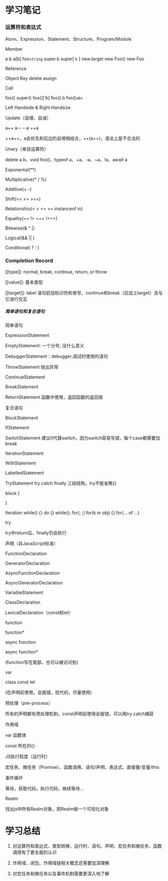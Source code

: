 # 学习笔记

### 运算符和表达式

Atom、Expression、Statement、Structure、Program/Module

Member

a.b a[b] foo`string` super.b super[ `b` ] new.target new Foo() new Foo

Reference

Object Key delete assign

Call

foo() super() foo()['b] foo().b foo()`abc`

Left Handside & Right Handsize

Update（自增、自减）

a++ a-- --a ++a

++a++，a会优先和后边的自增相结合，++(a++)，语法上是不合法的

Unary（单目运算符）

delete a.b、void foo()、typeof a、+a、-a、~a、!a、await a

Exponental(**)

Multiplicative(* / %)

Additive(+ -)

Shift(<< >> >>>)

Relationshio(< > <= >= instanceof in)

Equality(== != === !===)

Bitewise(& ^ |)

Logical(&& || )

Conditional( ? : )

### Completion Record
 
[[type]]: normal, break, continue, return, or throw

[[value]]: 基本类型

[[target]]: label 语句前加标识符和冒号，continue和break（后加上target）会与它进行交互
 
##### 简单语句和复合语句

简单语句

ExpressionStatement

EmptyStatement: 一个分号; 没什么意义

DebuggerStatement：debugger;调试时使用的语句

ThrowStatement 抛出异常

ContinueStatement

BreakStatement

ReturnStatement 函数中使用，返回函数的返回值
 
复合语句

BlockStatement

IfStatement

SwitchStatement 建议if代替switch，因为switch容易写错，每个case都需要加break

IterationStatement

WithStatement

LabelledStatement

TryStatement try catch finally 三段结构，try不能省略{}
 
block
{
     
}
 
Iteration
while() {} 
do {} while(); 
for(; ;) 
for(k in obj) {} 
for(... of ...) 
 
try

try中return后，finally仍会执行
 
声明（非JavaScript标准）

FunctionDeclaration

GeneratorDeclaration

AsyncFunctionDeclaration

AsyncGeneratorDeclaration

VariableStatement

ClassDeclaration

LexicalDeclaration（const和let）
 
function

function*

async function

async function*

(function写在尾部，也可以被访问到)

var
 
class const let

(在声明前使用，会报错，现代的，尽量使用)
 
预处理（pre-process）

所有的声明都有预处理机制，const声明前使用会报错，可以用try catch捕获
 
作用域

var 函数体

const 所在的{}
 
JS执行粒度（运行时）

宏任务、微任务（Promise）、函数调用、语句/声明、表达式、直接量/变量/this
 
事件循环

等待，获取代码，执行代码，继续等待...
 
Realm

找出js中所有Realm对象，把Realm做一个可视化对象

# 学习总结

1. 对运算符和表达式、类型转换、运行时、语句、声明、宏任务和微任务、函数调用有了更全面的认识

2. 作用域、闭包、作用域链相关概念还需要加深理解

3. 对宏任务和微任务以及事件机制需要更深入地了解

